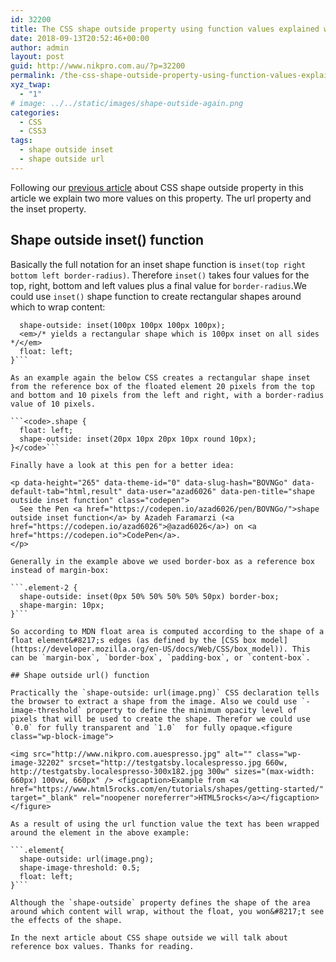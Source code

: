 ```yaml
---
id: 32200
title: The CSS shape outside property using function values explained with examples part 2
date: 2018-09-13T20:52:46+00:00
author: admin
layout: post
guid: http://www.nikpro.com.au/?p=32200
permalink: /the-css-shape-outside-property-using-function-values-explained-with-examples-part-2/
xyz_twap:
  - "1"
# image: ../../static/images/shape-outside-again.png
categories:
  - CSS
  - CSS3
tags:
  - shape outside inset
  - shape outside url
---
```

Following our [previous article](http://www.nikpro.com.au/the-css-shape-properties-using-function-values-explained-with-examples-part-1/) about CSS shape outside property in this article we explain two more values on this property. The url property and the inset property. 

## Shape outside inset() function

Basically the full notation for an inset shape function is `inset(top right bottom left border-radius)`. Therefore `inset()` takes four values for the top, right, bottom and left values plus a final value for `border-radius`.We could use `inset()` shape function to create rectangular shapes around which to wrap content:

```.element{
  shape-outside: inset(100px 100px 100px 100px);
  <em>/* yields a rectangular shape which is 100px inset on all sides */</em>
  float: left;
}```

As an example again the below CSS creates a rectangular shape inset from the reference box of the floated element 20 pixels from the top and bottom and 10 pixels from the left and right, with a border-radius value of 10 pixels.

```<code>.shape {
  float: left;
  shape-outside: inset(20px 10px 20px 10px round 10px);
}</code>```

Finally have a look at this pen for a better idea:

<p data-height="265" data-theme-id="0" data-slug-hash="BOVNGo" data-default-tab="html,result" data-user="azad6026" data-pen-title="shape outside inset function" class="codepen">
  See the Pen <a href="https://codepen.io/azad6026/pen/BOVNGo/">shape outside inset function</a> by Azadeh Faramarzi (<a href="https://codepen.io/azad6026">@azad6026</a>) on <a href="https://codepen.io">CodePen</a>.
</p>

Generally in the example above we used border-box as a reference box instead of margin-box:

```.element-2 {
  shape-outside: inset(0px 50% 50% 50% 50% 50px) border-box;
  shape-margin: 10px;
}```

So according to MDN float area is computed according to the shape of a float element&#8217;s edges (as defined by the [CSS box model](https://developer.mozilla.org/en-US/docs/Web/CSS/box_model)). This can be `margin-box`, `border-box`, `padding-box`, or `content-box`. 

## Shape outside url() function

Practically the `shape-outside: url(image.png)` CSS declaration tells the browser to extract a shape from the image. Also we could use `-image-threshold` property to define the minimum opacity level of pixels that will be used to create the shape. Therefor we could use `0.0` for fully transparent and `1.0`  for fully opaque.<figure class="wp-block-image">

<img src="http://www.nikpro.com.auespresso.jpg" alt="" class="wp-image-32202" srcset="http://testgatsby.localespresso.jpg 660w, http://testgatsby.localespresso-300x182.jpg 300w" sizes="(max-width: 660px) 100vw, 660px" /> <figcaption>Example from <a href="https://www.html5rocks.com/en/tutorials/shapes/getting-started/" target="_blank" rel="noopener noreferrer">HTML5rocks</a></figcaption></figure> 

As a result of using the url function value the text has been wrapped around the element in the above example:

```.element{
  shape-outside: url(image.png);
  shape-image-threshold: 0.5;
  float: left;
}```

Although the `shape-outside` property defines the shape of the area around which content will wrap, without the float, you won&#8217;t see the effects of the shape.

In the next article about CSS shape outside we will talk about reference box values. Thanks for reading.